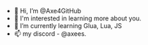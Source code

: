 - 👋 Hi, I’m @Axe4GitHub
- 👀 I'm interested in learning more about you.
- 🌱 I’m currently learning Glua, Lua, JS
- 📫 my discord - @axees.
